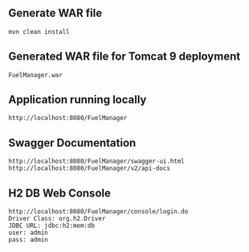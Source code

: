 ## Generate WAR file
```
mvn clean install
```
## Generated WAR file for Tomcat 9 deployment
```
FuelManager.war
```

## Application running locally
```
http://localhost:8080/FuelManager
```

## Swagger Documentation
```
http://localhost:8080/FuelManager/swagger-ui.html
http://localhost:8080/FuelManager/v2/api-docs
```

## H2 DB Web Console
```
http://localhost:8080/FuelManager/console/login.do
Driver Class: org.h2.Driver
JDBC URL: jdbc:h2:mem:db
user: admin
pass: admin
```

